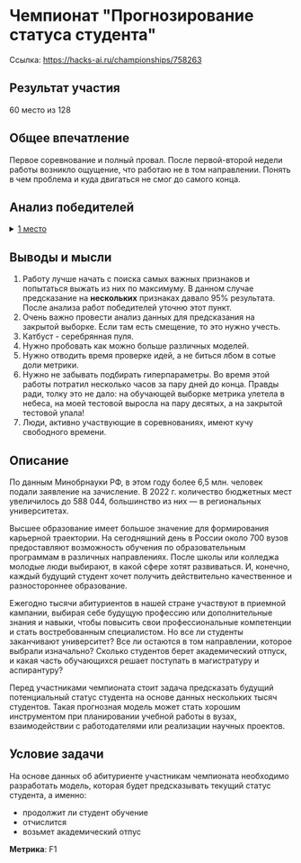 # Чемпионат "Прогнозирование статуса студента"

Ссылка: https://hacks-ai.ru/championships/758263

## Результат участия

60 место из 128

## Общее впечатление

Первое соревнование и полный провал. После первой-второй недели работы возникло ощущение, что работаю не в том направлении. Понять в чем проблема и куда двигаться не смог до самого конца.

## Анализ победителей

<details>
  <summary><a href="https://github.com/IGragon/RSV_Altai/blob/main/RSV_Altai_Abramov(1).ipynb">1 место</a></summary>

  #### Общее впечатление
  
  Работа выглядит так, будто кто-то за пару минут накидал блокнот для оценки задачи, не для ее решения. Не спорю, что могла быть проведена огромная работа где-то за пределами этого блокнота, но результатов этой работы в этом блокноте не видно. Возможно автору повезло настроить катбуст так, что он сходу на почти сырых данных дал отличную метрику.

  #### +
  
  1. Более подробный анализ учебных заведений (через список сокращений). Я такой список делал вручную и, скорее всего, он вышел неточным.
  1. Генерация аббревиатур из длинных текстов для дальнейшего анализа по сокращениям. Гениально!
  1. Самостоятельный расчет коэффициентов для балансировки классов.
  1. Затюнены некоторые интересные параметры катбуста.
  
  #### +-
  
  1. Использование кириллицы в названиях столбцов. Читать удобно, а печатать код неудобно, отсюда вывод, что для коротких презентационных отчетов нужно использовать кириллицу и понятные названия, для подкапотной работы - латиницу.
  1. Разбиение кодов факультетов на отдельные числа.
  1. Замена отсутствующих значений медианой. Насколько это эффективно? Я пытался восстановить значения.

  #### -
  
  1. Отсутствие комментариев и неструктурированный отчет. Сам этим грешу, теперь будет мотивация следить за этим и в своей работе.
  1. Неподавление вывода технической информации.
  1. Обработка данных для теста простой копипастой кода.
  
</details>


### 



## Выводы и мысли

1. Работу лучше начать с поиска самых важных признаков и попытаться выжать из них по максимуму. В данном случае предсказание на **нескольких** признаках давало 95% результата. После анализа работ победителей уточню этот пункт.
1. Очень важно провести анализ данных для предсказания на закрытой выборке. Если там есть смещение, то это нужно учесть.
1. Катбуст - серебрянная пуля.
1. Нужно пробовать как можно больше различных моделей.
1. Нужно отводить время проверке идей, а не биться лбом в сотые доли метрики.
1. Нужно не забывать подбирать гиперпараметры. Во время этой работы потратил несколько часов за пару дней до конца. Правды ради, толку это не дало: на обучающей выборке метрика улетела в небеса, на моей тестовой выросла на пару десятых, а на закрытой тестовой упала!
1. Люди, активно участвующие в соревнованиях, имеют кучу свободного времени.

## Описание

По данным Минобрнауки РФ, в этом году более 6,5 млн. человек подали заявление на зачисление. В 2022 г. количество бюджетных мест увеличилось до 588 044, большинство из них — в региональных университетах.

Высшее образование имеет большое значение для формирования карьерной траектории. На сегодняшний день в России около 700 вузов предоставляют возможность обучения по образовательным программам в различных направлениях. После школы или колледжа молодые люди выбирают, в какой сфере хотят развиваться. И, конечно, каждый будущий студент хочет получить действительно качественное и разностороннее образование.

Ежегодно тысячи абитуриентов в нашей стране участвуют в приемной кампании, выбирая себе будущую профессию или дополнительные знания и навыки, чтобы повысить свои профессиональные компетенции и стать востребованным специалистом. Но все ли студенты заканчивают университет? Все ли остаются в том направлении, которое выбрали изначально? Сколько студентов берет академический отпуск, и какая часть обучающихся решает поступать в магистратуру и аспирантуру?

Перед участниками чемпионата стоит задача предсказать будущий потенциальный статус студента на основе данных нескольких тысяч студентов. Такая прогнозная модель может стать хорошим инструментом при планировании учебной работы в вузах, взаимодействии с работодателями или реализации научных проектов.

## Условие задачи

На основе данных об абитуриенте участникам чемпионата необходимо разработать модель, которая будет предсказывать текущий статус студента, а именно:

- продолжит ли студент обучение
- отчислится
- возьмет академический отпус

**Метрика**: F1
